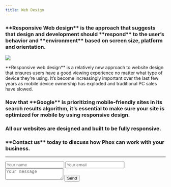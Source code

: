 ```yaml
---
title: Web Design
---
```


<h3>**Responsive Web design** is the approach that suggests that design and development should **respond** to the user’s behavior and **environment** based on screen size, platform and orientation.</h3>

![](https://i.imgur.com/Ia62ot6.png)

</h3>**Responsive web design** is a relatively new approach to website design that ensures users have a good viewing experience no matter what type of device they’re using. It’s become increasingly important over the last few years as mobile device ownership has exploded and traditional PC sales have slowed.</h3>

<h3>Now that **Google** is prioritizing mobile-friendly sites in its search results algorithm, it’s essential to make sure your site is optimized for mobile by using responsive design.</h3>

<h3>All our websites are designed and built to be fully responsive.</h3>

<h3>**Contact us** today to discuss how Phox can work with your business.</h3>

---

<form id="contactform" method="POST">
    <input type="text" name="name" placeholder="Your name">
    <input type="email" name="_replyto" placeholder="Your email">
    <input type="hidden" name="_subject" value="Website contact" />
    <textarea name="message" placeholder="Your message"></textarea>
    <input type="text" name="_gotcha" style="display:none" />
    <input type="submit" value="Send">
</form>
<script>
    var contactform =  document.getElementById('contactform');
    contactform.setAttribute('action', '//formspree.io/' + 'admin' + '@' + 'phoxdesign' + '.' + 'co.nz');
</script>
